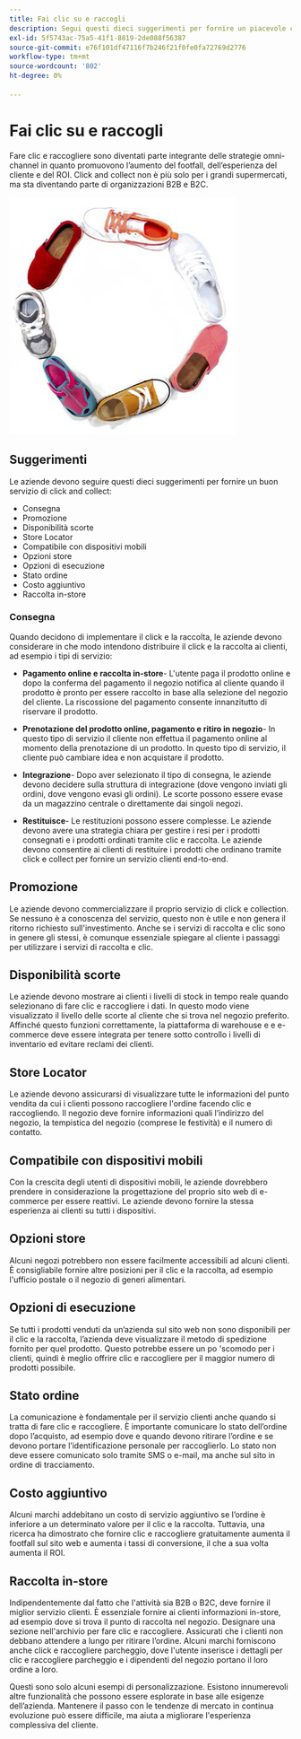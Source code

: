 ```yaml
---
title: Fai clic su e raccogli
description: Segui questi dieci suggerimenti per fornire un piacevole clic e raccogliere esperienza per i tuoi clienti.
exl-id: 5f5743ac-75a5-41f1-8819-2de088f56387
source-git-commit: e76f101df47116f7b246f21f0fe0fa72769d2776
workflow-type: tm+mt
source-wordcount: '802'
ht-degree: 0%

---
```


# Fai clic su e raccogli

Fare clic e raccogliere sono diventati parte integrante delle strategie omni-channel in quanto promuovono l’aumento del footfall, dell’esperienza del cliente e del ROI. Click and collect non è più solo per i grandi supermercati, ma sta diventando parte di organizzazioni B2B e B2C.

![Scarpe in cerchio](../../assets/playbooks/shoes.png)

## Suggerimenti

Le aziende devono seguire questi dieci suggerimenti per fornire un buon servizio di click and collect:

- Consegna
- Promozione
- Disponibilità scorte
- Store Locator
- Compatibile con dispositivi mobili
- Opzioni store
- Opzioni di esecuzione
- Stato ordine
- Costo aggiuntivo
- Raccolta in-store

### Consegna

Quando decidono di implementare il click e la raccolta, le aziende devono considerare in che modo intendono distribuire il click e la raccolta ai clienti, ad esempio i tipi di servizio:

- **Pagamento online e raccolta in-store**- L&#39;utente paga il prodotto online e dopo la conferma del pagamento il negozio notifica al cliente quando il prodotto è pronto per essere raccolto in base alla selezione del negozio del cliente. La riscossione del pagamento consente innanzitutto di riservare il prodotto.

- **Prenotazione del prodotto online, pagamento e ritiro in negozio**- In questo tipo di servizio il cliente non effettua il pagamento online al momento della prenotazione di un prodotto. In questo tipo di servizio, il cliente può cambiare idea e non acquistare il prodotto.

- **Integrazione**- Dopo aver selezionato il tipo di consegna, le aziende devono decidere sulla struttura di integrazione (dove vengono inviati gli ordini, dove vengono evasi gli ordini). Le scorte possono essere evase da un magazzino centrale o direttamente dai singoli negozi.

- **Restituisce**- Le restituzioni possono essere complesse. Le aziende devono avere una strategia chiara per gestire i resi per i prodotti consegnati e i prodotti ordinati tramite clic e raccolta. Le aziende devono consentire ai clienti di restituire i prodotti che ordinano tramite click e collect per fornire un servizio clienti end-to-end.

## Promozione

Le aziende devono commercializzare il proprio servizio di click e collection. Se nessuno è a conoscenza del servizio, questo non è utile e non genera il ritorno richiesto sull&#39;investimento. Anche se i servizi di raccolta e clic sono in genere gli stessi, è comunque essenziale spiegare al cliente i passaggi per utilizzare i servizi di raccolta e clic.

## Disponibilità scorte

Le aziende devono mostrare ai clienti i livelli di stock in tempo reale quando selezionano di fare clic e raccogliere i dati. In questo modo viene visualizzato il livello delle scorte al cliente che si trova nel negozio preferito. Affinché questo funzioni correttamente, la piattaforma di warehouse e e e-commerce deve essere integrata per tenere sotto controllo i livelli di inventario ed evitare reclami dei clienti.

## Store Locator

Le aziende devono assicurarsi di visualizzare tutte le informazioni del punto vendita da cui i clienti possono raccogliere l&#39;ordine facendo clic e raccogliendo. Il negozio deve fornire informazioni quali l’indirizzo del negozio, la tempistica del negozio (comprese le festività) e il numero di contatto.

## Compatibile con dispositivi mobili

Con la crescita degli utenti di dispositivi mobili, le aziende dovrebbero prendere in considerazione la progettazione del proprio sito web di e-commerce per essere reattivi. Le aziende devono fornire la stessa esperienza ai clienti su tutti i dispositivi.

## Opzioni store

Alcuni negozi potrebbero non essere facilmente accessibili ad alcuni clienti. È consigliabile fornire altre posizioni per il clic e la raccolta, ad esempio l&#39;ufficio postale o il negozio di generi alimentari.

## Opzioni di esecuzione

Se tutti i prodotti venduti da un’azienda sul sito web non sono disponibili per il clic e la raccolta, l’azienda deve visualizzare il metodo di spedizione fornito per quel prodotto. Questo potrebbe essere un po &#39;scomodo per i clienti, quindi è meglio offrire clic e raccogliere per il maggior numero di prodotti possibile.

## Stato ordine

La comunicazione è fondamentale per il servizio clienti anche quando si tratta di fare clic e raccogliere. È importante comunicare lo stato dell’ordine dopo l’acquisto, ad esempio dove e quando devono ritirare l’ordine e se devono portare l’identificazione personale per raccoglierlo. Lo stato non deve essere comunicato solo tramite SMS o e-mail, ma anche sul sito in ordine di tracciamento.

## Costo aggiuntivo

Alcuni marchi addebitano un costo di servizio aggiuntivo se l’ordine è inferiore a un determinato valore per il clic e la raccolta. Tuttavia, una ricerca ha dimostrato che fornire clic e raccogliere gratuitamente aumenta il footfall sul sito web e aumenta i tassi di conversione, il che a sua volta aumenta il ROI.

## Raccolta in-store

Indipendentemente dal fatto che l&#39;attività sia B2B o B2C, deve fornire il miglior servizio clienti. È essenziale fornire ai clienti informazioni in-store, ad esempio dove si trova il punto di raccolta nel negozio. Designare una sezione nell&#39;archivio per fare clic e raccogliere. Assicurati che i clienti non debbano attendere a lungo per ritirare l’ordine. Alcuni marchi forniscono anche click e raccogliere parcheggio, dove l&#39;utente inserisce i dettagli per clic e raccogliere parcheggio e i dipendenti del negozio portano il loro ordine a loro.

Questi sono solo alcuni esempi di personalizzazione. Esistono innumerevoli altre funzionalità che possono essere esplorate in base alle esigenze dell’azienda. Mantenere il passo con le tendenze di mercato in continua evoluzione può essere difficile, ma aiuta a migliorare l&#39;esperienza complessiva del cliente.
